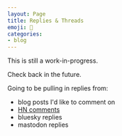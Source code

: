 ```yaml
---
layout: Page
title: Replies & Threads
emoji: 🧵
categories:
- blog
---
```


This is still a work-in-progress.

Check back in the future.

Going to be pulling in replies from:
- blog posts I'd like to comment on
- [HN comments](https://news.ycombinator.com/threads?id=bckmn)
- bluesky replies
- mastodon replies
